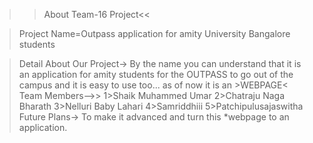 >>About Team-16 Project<<

> Project Name=Outpass application for amity University Bangalore students

> Detail About Our Project-> 
                              By the name you can understand that it is an application for amity students for the OUTPASS to go out of the campus and it is easy to use too...
                              as of now it is an >WEBPAGE<
> Team Members-->>
                    1>Shaik Muhammed Umar
                    2>Chatraju Naga Bharath
                    3>Nelluri Baby Lahari
                    4>Samriddhiii
                    5>Patchipulusajaswitha
> Future Plans-> To make it advanced and turn this *webpage to an application.
                            
